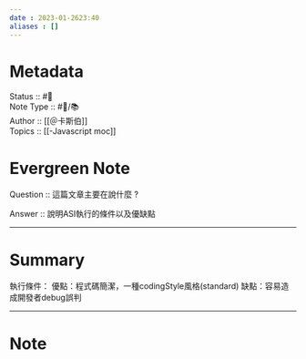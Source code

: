 ```yaml
---
date : 2023-01-2623:40
aliases : []
---
```

# Metadata
Status :: #🌱 <br>
Note Type :: #📨/📚️ <br>
Author :: [[＠卡斯伯]] <br>
Topics :: [[-Javascript moc]]<br>
# Evergreen Note

Question :: 這篇文章主要在說什麼 ?

Answer :: 說明ASI執行的條件以及優缺點

---

# Summary 
執行條件：
優點：程式碼簡潔，一種codingStyle風格(standard)
缺點：容易造成開發者debug誤判

---

# Note

